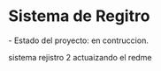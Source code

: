 <h1>Sistema de Regitro</h1>
- Estado del proyecto: en contruccion.


sistema rejistro 2
actuaizando el redme
